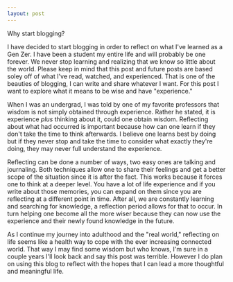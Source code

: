 ```yaml
---
layout: post
---
```

Why start blogging?

I have decided to start blogging in order to reflect on what I've learned as
a Gen Zer. I have been a student my entire life and will probably be one forever.
We never stop learning and realizing that we know so little about the world.
Please keep in mind that this post and future posts are based soley off of what
I've read, watched, and experienced. That is one of the
beauties of blogging, I can write and share whatever I want. For this post I
want to explore what it means to be wise and have "experience."

When I was an undergrad, I was told by one of my favorite professors
that wisdom is not simply obtained
through experience. Rather he stated, it is experience *plus* thinking about
it, could one obtain wisdom. Reflecting about what had
occurred is important because
how can one learn if they don't take the time to think afterwards.
I believe one learns best by doing
but if they never stop and take the time to consider what exactly they're doing,
they may never full understand the experience. 

Reflecting can be done a number of 
ways, two easy ones are talking and journaling. Both techniques allow one to share their feelings and
get a better scope of the situation since it is after the fact. This works because
it forces one to think at a deeper level. You have a lot of life experience and if
you write about those memories, you can expand on them since you are reflecting
at a different point in time. After all, we are constantly learning and searching
for knowledge, a reflection period allows for that to occur.
In turn helping one become all the more wiser because they can now use
the experience and their newly found knowledge in the future.

As I continue my journey into adulthood and the "real world," reflecting on
life seems like a health way to cope with the ever increasing connected world.
That way I may find some wisdom but who knows, I'm sure in a couple years
I'll look back and say this post was terrible. However I do plan on using this
blog to reflect with the hopes
that I can lead a more thoughtful and meaningful life.
